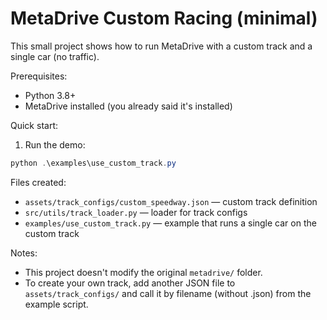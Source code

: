 # MetaDrive Custom Racing (minimal)

This small project shows how to run MetaDrive with a custom track and a single car (no traffic).

Prerequisites:

- Python 3.8+
- MetaDrive installed (you already said it's installed)

Quick start:

1. Run the demo:

```powershell
python .\examples\use_custom_track.py
```

Files created:

- `assets/track_configs/custom_speedway.json` — custom track definition
- `src/utils/track_loader.py` — loader for track configs
- `examples/use_custom_track.py` — example that runs a single car on the custom track

Notes:

- This project doesn't modify the original `metadrive/` folder.
- To create your own track, add another JSON file to `assets/track_configs/` and call it by filename (without .json) from the example script.
